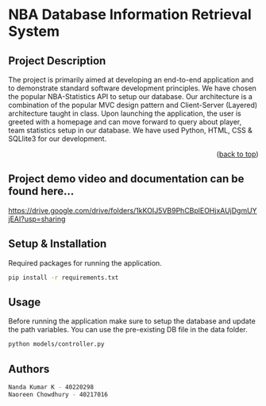 
# NBA Database Information Retrieval System

## Project Description

The project is primarily aimed at developing an end-to-end application and to demonstrate standard software development principles. We have chosen the popular NBA-Statistics API to setup our database. Our architecture is a combination of the popular MVC design pattern and Client-Server (Layered) architecture taught in class. Upon launching the application, the user is greeted with a homepage and can move forward to query about player, team statistics setup in our database. We have used Python, HTML, CSS & SQLlite3 for our development.
<p align="right">(<a href="#readme-top">back to top</a>)</p>

## Project demo video and documentation can be found here... 
https://drive.google.com/drive/folders/1kKOIJ5VB9PhCBplEOHjxAUjDgmUYjEAI?usp=sharing

## Setup & Installation 
Required packages for running the application. 
```sh
pip install -r requirements.txt
```

## Usage
Before running the application make sure to setup the database and update the path variables. You can use the pre-existing DB file in the data folder.
```sh
python models/controller.py 
```

## Authors
```sh
Nanda Kumar K - 40220298 
Naoreen Chowdhury - 40217016
```
